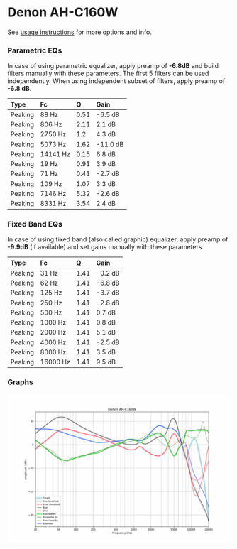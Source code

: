 # Denon AH-C160W
See [usage instructions](https://github.com/jaakkopasanen/AutoEq#usage) for more options and info.

### Parametric EQs
In case of using parametric equalizer, apply preamp of **-6.8dB** and build filters manually
with these parameters. The first 5 filters can be used independently.
When using independent subset of filters, apply preamp of **-6.8 dB**.

| Type    | Fc       |    Q | Gain     |
|:--------|:---------|:-----|:---------|
| Peaking | 88 Hz    | 0.51 | -6.5 dB  |
| Peaking | 806 Hz   | 2.11 | 2.1 dB   |
| Peaking | 2750 Hz  | 1.2  | 4.3 dB   |
| Peaking | 5073 Hz  | 1.62 | -11.0 dB |
| Peaking | 14141 Hz | 0.15 | 6.8 dB   |
| Peaking | 19 Hz    | 0.91 | 3.9 dB   |
| Peaking | 71 Hz    | 0.41 | -2.7 dB  |
| Peaking | 109 Hz   | 1.07 | 3.3 dB   |
| Peaking | 7146 Hz  | 5.32 | -2.6 dB  |
| Peaking | 8331 Hz  | 3.54 | 2.4 dB   |

### Fixed Band EQs
In case of using fixed band (also called graphic) equalizer, apply preamp of **-9.9dB**
(if available) and set gains manually with these parameters.

| Type    | Fc       |    Q | Gain    |
|:--------|:---------|:-----|:--------|
| Peaking | 31 Hz    | 1.41 | -0.2 dB |
| Peaking | 62 Hz    | 1.41 | -6.8 dB |
| Peaking | 125 Hz   | 1.41 | -3.7 dB |
| Peaking | 250 Hz   | 1.41 | -2.8 dB |
| Peaking | 500 Hz   | 1.41 | 0.7 dB  |
| Peaking | 1000 Hz  | 1.41 | 0.8 dB  |
| Peaking | 2000 Hz  | 1.41 | 5.1 dB  |
| Peaking | 4000 Hz  | 1.41 | -2.5 dB |
| Peaking | 8000 Hz  | 1.41 | 3.5 dB  |
| Peaking | 16000 Hz | 1.41 | 9.5 dB  |

### Graphs
![](./Denon%20AH-C160W.png)